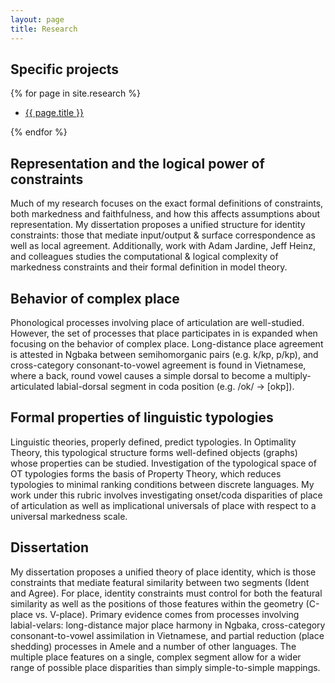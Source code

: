 ```yaml
---
layout: page
title: Research
---
```


## Specific projects

{% for page in site.research %}
<ul class="project-list">
    <li><a href="{{ page.url }}">{{ page.title }}</a></li>
</ul>
{% endfor %}

## Representation and the logical power of constraints
Much of my research focuses on the exact formal definitions of constraints, both markedness and faithfulness, and how this affects assumptions about representation. My dissertation proposes a unified structure for identity constraints: those that mediate input/output & surface correspondence as well as local agreement. Additionally, work with Adam Jardine, Jeff Heinz, and colleagues studies  the computational & logical complexity of markedness constraints and their formal definition in model theory. 

## Behavior of complex place
Phonological processes involving place of articulation are well-studied. However, the set of processes that place participates in is expanded when focusing on the behavior of complex place. Long-distance place agreement is attested in Ngbaka between semihomorganic pairs (e.g. k/kp, p/kp), and cross-category consonant-to-vowel agreement is found in Vietnamese, where a back, round vowel causes a simple dorsal to become a multiply-articulated labial-dorsal segment in coda position (e.g. /ok/ -> [okp]). 

## Formal properties of linguistic typologies
Linguistic theories, properly defined, predict typologies. In Optimality Theory, this typological structure forms well-defined objects (graphs) whose properties can be studied. Investigation of the typological space of OT typologies forms the basis of Property Theory, which reduces typologies to minimal ranking conditions between discrete languages. My work under this rubric involves investigating onset/coda disparities of place of articulation as well as implicational universals of place with respect to a universal markedness scale. 

## Dissertation
My dissertation proposes a unified theory of place identity, which is those constraints that mediate featural similarity between two segments (Ident and Agree). For place, identity constraints must control for both the featural similarity as well as the positions of those features within the geometry (C-place vs. V-place). Primary evidence comes from processes involving labial-velars: long-distance major place harmony in Ngbaka, cross-category consonant-to-vowel assimilation in Vietnamese, and partial reduction (place shedding) processes in Amele and a number of other languages. The multiple place features on a single, complex segment allow for a wider range of possible place disparities than simply simple-to-simple mappings.